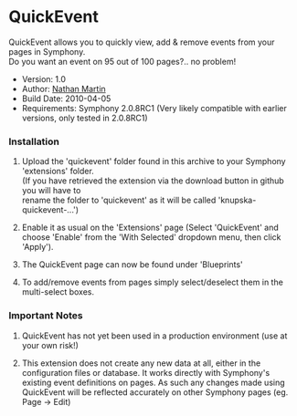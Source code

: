 QuickEvent
==============

QuickEvent allows you to quickly view, add & remove events from your pages in Symphony.  
Do you want an event on 95 out of 100 pages?.. no problem!

- Version: 1.0
- Author: [Nathan Martin](mailto:nathan@knupska.com)
- Build Date: 2010-04-05
- Requirements: Symphony 2.0.8RC1 (Very likely compatible with earlier versions, only tested in 2.0.8RC1)

### Installation

1. Upload the 'quickevent' folder found in this archive to your Symphony 'extensions' folder.  
   (If you have retrieved the extension via the download button in github you will have to  
   rename the folder to 'quickevent' as it will be called 'knupska-quickevent-...')  

2. Enable it as usual on the 'Extensions' page (Select 'QuickEvent' and choose 'Enable' from the 'With Selected' dropdown menu, then click 'Apply').

3. The QuickEvent page can now be found under 'Blueprints'

4. To add/remove events from pages simply select/deselect them in the multi-select boxes.

### Important Notes

1. QuickEvent has not yet been used in a production environment (use at your own risk!)

2. This extension does not create any new data at all, either in the configuration files or database.
   It works directly with Symphony's existing event definitions on pages.
   As such any changes made using QuickEvent will be reflected accurately on other Symphony pages (eg. Page -> Edit)
